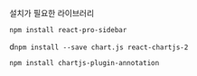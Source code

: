 설치가 필요한 라이브러리

`npm install react-pro-sidebar`

d`npm install --save chart.js react-chartjs-2` 

`npm install chartjs-plugin-annotation`